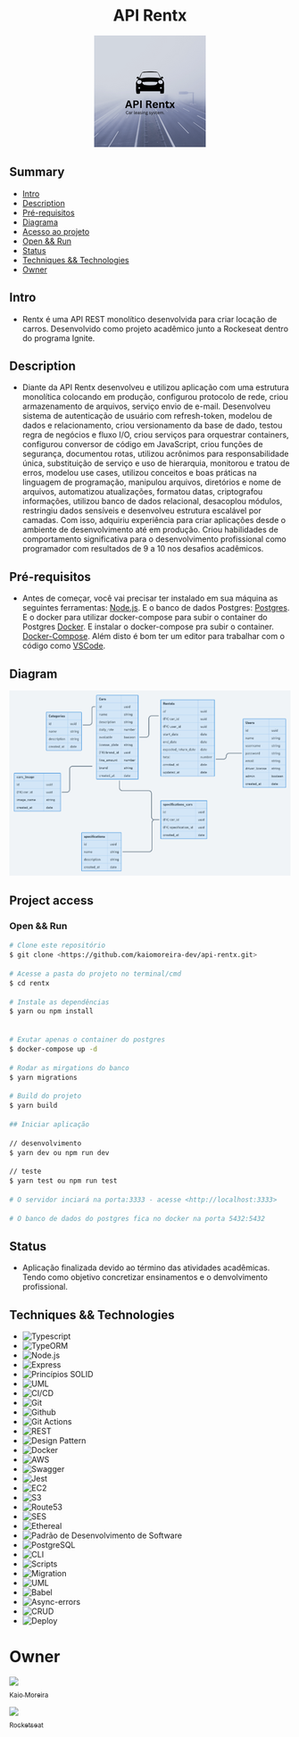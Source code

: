 <h1 align="center"> API Rentx </h1>

<p align="center">
  <img width="200" height="200" src="https://github.com/kaiomoreira-dev/api-rentx/blob/main/img-rentx.png">
</p>

## Summary
- [Intro](#intro)
- [Description](#description)
- [Pré-requisitos](#pré-requisitos)
- [Diagrama](#diagram)
- [Acesso ao projeto](#project-access)
- [Open && Run](#open--run)
- [Status](#status)
- [Techniques && Technologies](#techniques--technologies)
- [Owner](#owner)

## Intro
* Rentx é uma API REST monolítico desenvolvida para criar locação de carros. Desenvolvido
como projeto acadêmico junto a Rockeseat dentro do programa Ignite.

## Description
* Diante da API Rentx desenvolveu e utilizou aplicação com uma estrutura monolítica colocando em
produção, configurou protocolo de rede, criou armazenamento de arquivos, serviço envio de e-mail. Desenvolveu sistema de autenticação de usuário com refresh-token, modelou de dados e  relacionamento, criou versionamento da base de dado, testou regra de negócios e fluxo I/O, criou serviços para orquestrar containers, configurou conversor de código em JavaScript, criou funções de segurança, documentou rotas, utilizou acrônimos para responsabilidade única, substituição de serviço e uso de hierarquia, monitorou e tratou de erros, modelou use cases, utilizou conceitos e boas práticas na linguagem de programação, manipulou arquivos, diretórios e nome de arquivos, automatizou atualizações, formatou datas, criptografou informações, utilizou banco de dados relacional, desacoplou módulos, restringiu dados sensíveis e desenvolveu estrutura escalável por camadas. Com isso, adquiriu experiência para criar aplicações desde o ambiente de desenvolvimento até em produção. Criou habilidades de comportamento significativa para o desenvolvimento 
profissional como programador com resultados de 9 a 10 nos desafios acadêmicos.

## Pré-requisitos
* Antes de começar, você vai precisar ter instalado em sua máquina as seguintes ferramentas:
[Node.js](https://nodejs.org/en/). 
E o banco de dados Postgres:
[Postgres](https://www.postgresql.org/).
E o docker para utilizar docker-compose para subir o container do Postgres
[Docker](https://https://www.docker.com/).
E instalar o docker-compose pra subir o container.
[Docker-Compose](https://docs.docker.com/compose/install/).
Além disto é bom ter um editor para trabalhar com o código como 
[VSCode](https://code.visualstudio.com/).

## Diagram
![diagram-rentx](./diagrama.png)

## Project access

### Open && Run
```bash
# Clone este repositório
$ git clone <https://github.com/kaiomoreira-dev/api-rentx.git>

# Acesse a pasta do projeto no terminal/cmd
$ cd rentx

# Instale as dependências
$ yarn ou npm install


# Exutar apenas o container do postgres
$ docker-compose up -d

# Rodar as mirgations do banco
$ yarn migrations

# Build do projeto
$ yarn build

## Iniciar aplicação

// desenvolvimento
$ yarn dev ou npm run dev

// teste
$ yarn test ou npm run test

# O servidor inciará na porta:3333 - acesse <http://localhost:3333>

# O banco de dados do postgres fica no docker na porta 5432:5432
```
## Status 
* Aplicação finalizada devido ao término das atividades acadêmicas. Tendo como objetivo concretizar ensinamentos e o denvolvimento profissional.


## Techniques && Technologies

* ![Typescript](https://img.shields.io/badge/-Typescript-%234F4F4F)
* ![TypeORM](https://img.shields.io/badge/-TypeORM-%234F4F4F)
* ![Node.js](https://img.shields.io/badge/-Node.js-%234F4F4F)
* ![Express](https://img.shields.io/badge/-Express-%234F4F4F)
* ![Princípios SOLID](https://img.shields.io/badge/-Princ%C3%ADpios%20SOLID-%234F4F4F)
* ![UML](https://img.shields.io/badge/-UML-grey)
* ![CI/CD](https://img.shields.io/badge/-CI%2FCD-grey)
* ![Git](https://img.shields.io/badge/-Git-%234F4F4F)
* ![Github](https://img.shields.io/badge/-Github-%234F4F4F)
* ![Git Actions](https://img.shields.io/badge/-Git%20Actions-grey)
* ![REST](https://img.shields.io/badge/-REST-grey)
* ![Design Pattern](https://img.shields.io/badge/-Design%20Pattern-%234F4F4F)
* ![Docker](https://img.shields.io/badge/-Docker-%234F4F4F)
* ![AWS](https://img.shields.io/badge/-AWS-%234F4F4F)
* ![Swagger](https://img.shields.io/badge/-Swagger-%09%234F4F4F)
* ![Jest](https://img.shields.io/badge/-Jest-%234F4F4F)
* ![EC2](https://img.shields.io/badge/-EC2-grey)
* ![S3](https://img.shields.io/badge/-S3-grey)
* ![Route53](https://img.shields.io/badge/-Route53-grey)
* ![SES](https://img.shields.io/badge/-SES-grey)
* ![Ethereal](https://img.shields.io/badge/-Ethereal-grey)
* ![Padrão de Desenvolvimento de Software](https://img.shields.io/badge/-Padr%C3%A3o%20de%20Desenvolvimento%20de%20Software-grey)
* ![PostgreSQL](https://img.shields.io/badge/-PostgreSQL-grey)
* ![CLI](https://img.shields.io/badge/-CLI-grey)
* ![Scripts](https://img.shields.io/badge/-Scripts-grey)
* ![Migration](https://img.shields.io/badge/-Migration-grey)
* ![UML](https://img.shields.io/badge/-UML-grey)
* ![Babel](https://img.shields.io/badge/-Babel-grey)
* ![Async-errors](https://img.shields.io/badge/-Async--errors-grey)
* ![CRUD](https://img.shields.io/badge/-CRUD-grey)
* ![Deploy](https://img.shields.io/badge/-Deploy-grey)


# Owner
[<img src="https://avatars.githubusercontent.com/u/56137536?s=400&u=a74073f1d0f605815a4f343436c791ab7b7dc184&v=4" width=115><br><sub>Kaio Moreira</sub>](https://github.com/kaiomoreira-dev)

[<img src="https://avatars.githubusercontent.com/u/69590972?s=200&v=4" width=115><br><sub>Rocketseat</sub>](https://github.com/rocketseat-education)
